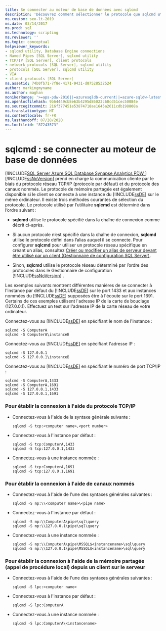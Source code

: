 ```yaml
---
title: Se connecter au moteur de base de données avec sqlcmd
description: 'Découvrez comment sélectionner le protocole que sqlcmd utilise pour communiquer avec SQL Server. Les choix sont les suivants : TCP/IP, canaux nommés et mémoire partagée.'
ms.custom: seo-lt-2019
ms.date: 03/14/2017
ms.prod: sql
ms.technology: scripting
ms.reviewer: ''
ms.topic: conceptual
helpviewer_keywords:
- sqlcmd utility, Database Engine connections
- Named Pipes [SQL Server], sqlcmd utility
- TCP/IP [SQL Server], client protocols
- network protocols [SQL Server], sqlcmd utility
- protocols [SQL Server], sqlcmd utility
- VIA
- client protocols [SQL Server]
ms.assetid: 74b0fb71-7f8e-4171-9431-d07528532524
author: markingmyname
ms.author: maghan
monikerRange: '>=aps-pdw-2016||=azuresqldb-current||=azure-sqldw-latest||>=sql-server-2016||=sqlallproducts-allversions||>=sql-server-linux-2017||=azuresqldb-mi-current'
ms.openlocfilehash: 9b64449cb8e63b4295d86023c60cd51cec50084e
ms.sourcegitcommit: 216f377451e53874718ae1645a2611cdb198808a
ms.translationtype: HT
ms.contentlocale: fr-FR
ms.lasthandoff: 07/28/2020
ms.locfileid: "87243573"
---
```

# <a name="sqlcmd---connect-to-the-database-engine"></a>sqlcmd : se connecter au moteur de base de données
[!INCLUDE[SQL Server Azure SQL Database Synapse Analytics PDW ](../../includes/applies-to-version/sql-asdb-asdbmi-asa-pdw.md)]
  [!INCLUDE[ssNoVersion](../../includes/ssnoversion-md.md)] prend en charge la communication cliente par le biais du protocole réseau TCP/IP (protocole par défaut) et du protocole des canaux nommés. Le protocole de mémoire partagée est également disponible si le client se connecte à une instance du [!INCLUDE[ssDE](../../includes/ssde-md.md)] sur le même ordinateur. Il existe trois méthodes courantes de sélection du protocole. Le protocole utilisé par l’utilitaire **sqlcmd** est déterminé dans l’ordre suivant :  
  
-   **sqlcmd** utilise le protocole spécifié dans la chaîne de connexion comme décrit ci-après.  
  
-   Si aucun protocole n’est spécifié dans la chaîne de connexion, **sqlcmd** utilise le protocole défini dans l’alias auquel il se connecte. Pour configurer **sqlcmd** pour utiliser un protocole réseau spécifique en créant un alias, consultez [Créer ou modifier un alias de serveur devant être utilisé par un client &#40;Gestionnaire de configuration SQL Server&#41;](../../database-engine/configure-windows/create-or-delete-a-server-alias-for-use-by-a-client.md).  
  
-   Sinon, **sqlcmd** utilise le protocole réseau déterminé par l’ordre des protocoles dans le Gestionnaire de configuration [!INCLUDE[ssNoVersion](../../includes/ssnoversion-md.md)] .  
  
 Les exemples suivants montrent différentes manières de se connecter à l'instance par défaut du [!INCLUDE[ssDE](../../includes/ssde-md.md)] sur le port 1433 et aux instances nommées du [!INCLUDE[ssDE](../../includes/ssde-md.md)] supposées être à l'écoute sur le port 1691. Certains de ces exemples utilisent l'adresse IP de la carte de bouclage (127.0.0.1). Effectuez un test sur l'adresse IP de la carte réseau de votre ordinateur.  
  
 Connectez-vous au [!INCLUDE[ssDE](../../includes/ssde-md.md)] en spécifiant le nom de l'instance :  
  
```  
sqlcmd -S ComputerA  
sqlcmd -S ComputerA\instanceB  
```  
  
 Connectez-vous au [!INCLUDE[ssDE](../../includes/ssde-md.md)] en spécifiant l'adresse IP :  
  
```  
sqlcmd -S 127.0.0.1  
sqlcmd -S 127.0.0.1\instanceB  
```  
  
 Connectez-vous au [!INCLUDE[ssDE](../../includes/ssde-md.md)] en spécifiant le numéro de port TCP\IP :  
  
```  
sqlcmd -S ComputerA,1433  
sqlcmd -S ComputerA,1691  
sqlcmd -S 127.0.0.1,1433  
sqlcmd -S 127.0.0.1,1691  
```  
  
### <a name="to-connect-using-tcpip"></a>Pour établir la connexion à l'aide du protocole TCP/IP  
  
-   Connectez-vous à l'aide de la syntaxe générale suivante :  
  
    ```  
    sqlcmd -S tcp:<computer name>,<port number>  
    ```  
  
-   Connectez-vous à l'instance par défaut :  
  
    ```  
    sqlcmd -S tcp:ComputerA,1433  
    sqlcmd -S tcp:127.0.0.1,1433  
    ```  
  
-   Connectez-vous à une instance nommée :  
  
    ```  
    sqlcmd -S tcp:ComputerA,1691  
    sqlcmd -S tcp:127.0.0.1,1691  
    ```  
  
### <a name="to-connect-using-named-pipes"></a>Pour établir la connexion à l'aide de canaux nommés  
  
-   Connectez-vous à l'aide de l'une des syntaxes générales suivantes :  
  
    ```  
    sqlcmd -S np:\\<computer name>\<pipe name>  
    ```  
  
-   Connectez-vous à l'instance par défaut :  
  
    ```  
    sqlcmd -S np:\\ComputerA\pipe\sql\query  
    sqlcmd -S np:\\127.0.0.1\pipe\sql\query  
    ```  
  
-   Connectez-vous à une instance nommée :  
  
    ```  
    sqlcmd -S np:\\ComputerA\pipe\MSSQL$<instancename>\sql\query  
    sqlcmd -S np:\\127.0.0.1\pipe\MSSQL$<instancename>\sql\query  
    ```  
  
### <a name="to-connect-using-shared-memory-a-local-procedure-call-from-a-client-on-the-server"></a>Pour établir la connexion à l'aide de la mémoire partagée (appel de procédure local) depuis un client sur le serveur  
  
-   Connectez-vous à l'aide de l'une des syntaxes générales suivantes :  
  
    ```  
    sqlcmd -S lpc:<computer name>  
    ```  
  
-   Connectez-vous à l'instance par défaut :  
  
    ```  
    sqlcmd -S lpc:ComputerA  
    ```  
  
-   Connectez-vous à une instance nommée :  
  
    ```  
    sqlcmd -S lpc:ComputerA\<instancename>  
    ```  
  
  
